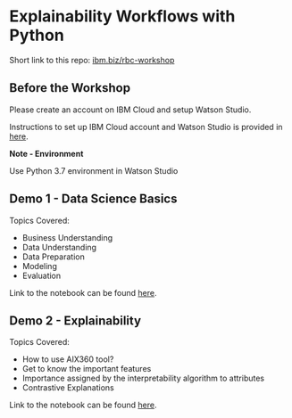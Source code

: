 # Explainability Workflows with Python

Short link to this repo: [ibm.biz/rbc-workshop](https://ibm.biz/rbc-workshop)

## Before the Workshop

Please create an account on IBM Cloud and setup Watson Studio.

Instructions to set up IBM Cloud account and Watson Studio is provided in [here](https://github.com/gdequeiroz/rbc-explainability-with-python/blob/b757a54901ed4140801f014e4a79a5a4ac3acf8a/Watson%20Studio%20-%20Initial%20setup.pdf).

**Note - Environment**

Use Python 3.7 environment in Watson Studio

## Demo 1 - Data Science Basics

Topics Covered:

- Business Understanding
- Data Understanding
- Data Preparation
- Modeling
- Evaluation

Link to the notebook can be found [here](notebooks/Data_Science_Pipeline.ipynb).

## Demo 2 - Explainability 

Topics Covered:

- How to use AIX360 tool?
- Get to know the important features
- Importance assigned by the interpretability algorithm to attributes
- Contrastive Explanations

Link to the notebook can be found [here](notebooks/AIX_Demo_Bank_Usecase.ipynb).
